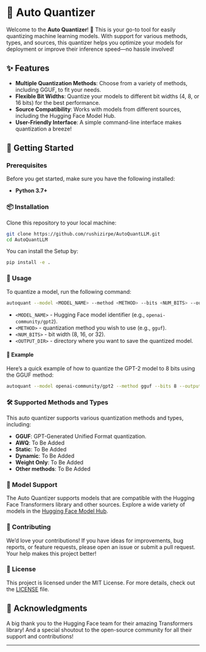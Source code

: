 

# 🎉 Auto Quantizer

Welcome to the **Auto Quantizer**! 🚀 This is your go-to tool for easily quantizing machine learning models. With support for various methods, types, and sources, this quantizer helps you optimize your models for deployment or improve their inference speed—no hassle involved!

## ✨ Features

- **Multiple Quantization Methods**: Choose from a variety of methods, including GGUF, to fit your needs.
- **Flexible Bit Widths**: Quantize your models to different bit widths (4, 8, or 16 bits) for the best performance.
- **Source Compatibility**: Works with models from different sources, including the Hugging Face Model Hub.
- **User-Friendly Interface**: A simple command-line interface makes quantization a breeze!

## 🚀 Getting Started

### Prerequisites

Before you get started, make sure you have the following installed:

- **Python 3.7+**



### 📦 Installation

Clone this repository to your local machine:

```bash
git clone https://github.com/rushizirpe/AutoQuantLLM.git
cd AutoQuantLLM
```

You can install the Setup by:

```bash
pip install -e .
```

### 🎈 Usage

To quantize a model, run the following command:

```bash
autoquant --model <MODEL_NAME> --method <METHOD> --bits <NUM_BITS> --output <OUTPUT_DIR> --verbose
```

- `<MODEL_NAME>` - Hugging Face model identifier (e.g., `openai-community/gpt2`).
- `<METHOD>` - quantization method you wish to use (e.g., `gguf`).
- `<NUM_BITS>` - bit width (8, 16, or 32).
- `<OUTPUT_DIR>` - directory where you want to save the quantized model.

#### 📘 Example

Here’s a quick example of how to quantize the GPT-2 model to 8 bits using the GGUF method:

```bash
autoquant --model openai-community/gpt2 --method gguf --bits 8 --output ./quantized_model --verbose
```

### 🛠️ Supported Methods and Types

This auto quantizer supports various quantization methods and types, including:

- **GGUF**: GPT-Generated Unified Format quantization.
- **AWQ**: To Be Added
- **Static**: To Be Added
- **Dynamic**: To Be Added
- **Weight Only**: To Be Added
- **Other methods**: To Be Added

### 🤖 Model Support

The Auto Quantizer supports models that are compatible with the Hugging Face Transformers library and other sources. Explore a wide variety of models in the [Hugging Face Model Hub](https://huggingface.co/models).

### 💌 Contributing

We’d love your contributions! If you have ideas for improvements, bug reports, or feature requests, please open an issue or submit a pull request. Your help makes this project better!

### 📄 License

This project is licensed under the MIT License. For more details, check out the [LICENSE](LICENSE) file.

## 🙏 Acknowledgments

A big thank you to the Hugging Face team for their amazing Transformers library! And a special shoutout to the open-source community for all their support and contributions!

---
